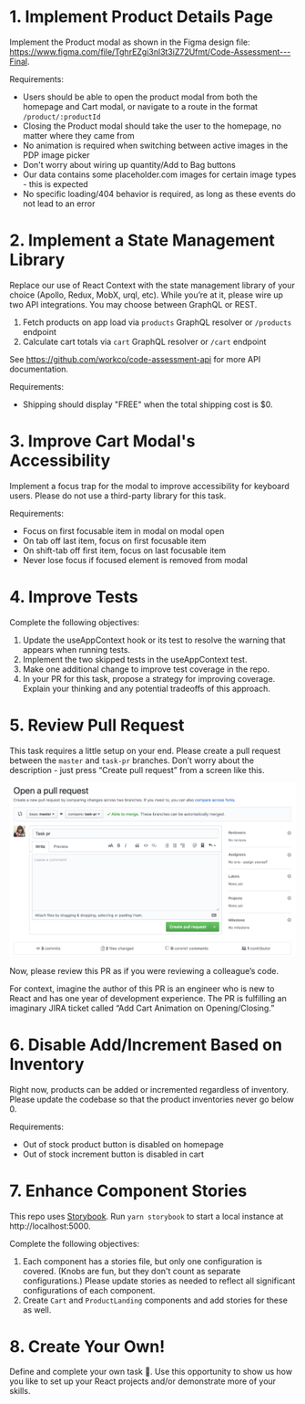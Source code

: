 # 1. Implement Product Details Page

Implement the Product modal as shown in the Figma design file: https://www.figma.com/file/TghrEZgi3nl3t3iZ72Ufmt/Code-Assessment---Final.

Requirements:

- Users should be able to open the product modal from both the homepage and Cart modal, or navigate to a route in the format `/product/:productId`
- Closing the Product modal should take the user to the homepage, no matter where they came from
- No animation is required when switching between active images in the PDP image picker
- Don't worry about wiring up quantity/Add to Bag buttons
- Our data contains some placeholder.com images for certain image types - this is expected
- No specific loading/404 behavior is required, as long as these events do not lead to an error

# 2. Implement a State Management Library

Replace our use of React Context with the state management library of your choice (Apollo, Redux, MobX, urql, etc). While you’re at it, please wire up two API integrations. You may choose between GraphQL or REST.

1. Fetch products on app load via `products` GraphQL resolver or `/products` endpoint
2. Calculate cart totals via `cart` GraphQL resolver or `/cart` endpoint

See https://github.com/workco/code-assessment-api for more API documentation.

Requirements:

- Shipping should display "FREE" when the total shipping cost is $0.

# 3. Improve Cart Modal's Accessibility

Implement a focus trap for the modal to improve accessibility for keyboard users. Please do not use a third-party library for this task.

Requirements:

- Focus on first focusable item in modal on modal open
- On tab off last item, focus on first focusable item
- On shift-tab off first item, focus on last focusable item
- Never lose focus if focused element is removed from modal

# 4. Improve Tests

Complete the following objectives:

1. Update the useAppContext hook or its test to resolve the warning that appears when running tests.
2. Implement the two skipped tests in the useAppContext test.
3. Make one additional change to improve test coverage in the repo.
4. In your PR for this task, propose a strategy for improving coverage. Explain your thinking and any potential tradeoffs of this approach.

# 5. Review Pull Request

This task requires a little setup on your end. Please create a pull request between the `master` and `task-pr` branches. Don’t worry about the description - just press “Create pull request” from a screen like this.

![Open PR](./pr-task.png)

Now, please review this PR as if you were reviewing a colleague’s code.

For context, imagine the author of this PR is an engineer who is new to React and has one year of development experience. The PR is fulfilling an imaginary JIRA ticket called “Add Cart Animation on Opening/Closing.”

# 6. Disable Add/Increment Based on Inventory

Right now, products can be added or incremented regardless of inventory. Please update the codebase so that the product inventories never go below 0.

Requirements:

- Out of stock product button is disabled on homepage
- Out of stock increment button is disabled in cart

# 7. Enhance Component Stories

This repo uses [Storybook](https://storybook.js.org/). Run `yarn storybook` to start a local instance at http://localhost:5000.

Complete the following objectives:

1. Each component has a stories file, but only one configuration is covered. (Knobs are fun, but they don't count as separate configurations.) Please update stories as needed to reflect all significant configurations of each component.
2. Create `Cart` and `ProductLanding` components and add stories for these as well.

# 8. Create Your Own!

Define and complete your own task 💪. Use this opportunity to show us how you like to set up your React projects and/or demonstrate more of your skills.